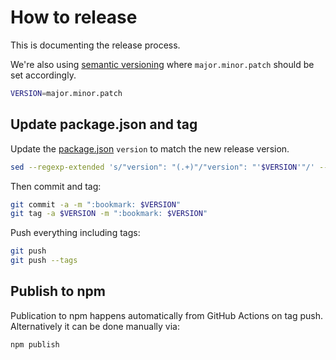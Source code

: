 # How to release

This is documenting the release process.

We're also using [semantic versioning](https://semver.org/) where `major.minor.patch` should be set accordingly.

```sh
VERSION=major.minor.patch
```

## Update package.json and tag

Update the [package.json](../package.json) `version` to match the new release version.

```sh
sed --regexp-extended 's/"version": "(.+)"/"version": "'$VERSION'"/' --in-place package.json
```

Then commit and tag:

```sh
git commit -a -m ":bookmark: $VERSION"
git tag -a $VERSION -m ":bookmark: $VERSION"
```

Push everything including tags:

```sh
git push
git push --tags
```

## Publish to npm

Publication to npm happens automatically from GitHub Actions on tag push.
Alternatively it can be done manually via:

```sh
npm publish
```
